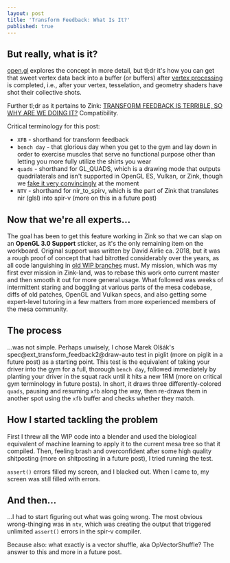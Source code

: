 ```yaml
---
layout: post
title: 'Transform Feedback: What Is It?'
published: true
---
```

## But really, what is it?

[open.gl](https://open.gl/feedback) explores the concept in more detail, but tl;dr it's how you can get that sweet vertex data back into a buffer (or buffers) after [vertex processing](https://www.khronos.org/opengl/wiki/Vertex_Processing) is completed, i.e., after your vertex, tesselation, and geometry shaders have shot their collective shots.

Further tl;dr as it pertains to Zink: [TRANSFORM FEEDBACK IS TERRIBLE, SO WHY ARE WE DOING IT?](http://jason-blog.jlekstrand.net/2018/10/transform-feedback-is-terrible-so-why.html) Compatibility.

Critical terminology for this post:
* `XFB` - shorthand for transform feedback
* `bench day` - that glorious day when you get to the gym and lay down in order to exercise muscles that serve no functional purpose other than letting you more fully utilize the shirts you wear
* `quads` - shorthand for GL_QUADS, which is a drawing mode that outputs quadrilaterals and isn't supported in OpenGL ES, Vulkan, or Zink, though we [fake it very convincingly](https://gitlab.freedesktop.org/mesa/mesa/-/issues/2995) at the moment
* `NTV` - shorthand for nir_to_spirv, which is the part of Zink that translates nir (glsl) into spir-v (more on this in a future post)

## Now that we're all experts...

The goal has been to get this feature working in Zink so that we can slap on an **OpenGL 3.0 Support** sticker, as it's the only remaining item on the workboard. Original support was written by David Airlie ca. 2018, but it was a rough proof of concept that had bitrotted considerably over the years, as all code languishing in [old WIP branches](https://gitlab.freedesktop.org/kusma/mesa/-/commits/zink-old-gl3/) must. My mission, which was my first ever mission in Zink-land, was to rebase this work onto current master and then smooth it out for more general usage. What followed was weeks of intermittent staring and boggling at various parts of the mesa codebase, diffs of old patches, OpenGL and Vulkan specs, and also getting some expert-level tutoring in a few matters from more experienced members of the mesa community.

## The process

...was not simple. Perhaps unwisely, I chose Marek Olšák's spec@ext_transform_feedback2@draw-auto test in piglit (more on piglit in a future post) as a starting point. This test is the equivalent of taking your driver into the gym for a full, thorough `bench day`, followed immediately by planting your driver in the squat rack until it hits a new 1RM (more on critical gym terminology in future posts). In short, it draws three differently-colored `quads`, pausing and resuming `xfb` along the way, then re-draws them in another spot using the `xfb` buffer and checks whether they match.

## How I started tackling the problem

First I threw all the WIP code into a blender and used the biological equivalent of machine learning to apply it to the current mesa tree so that it compiled. Then, feeling brash and overconfident after some high quality shitposting (more on shitposting in a future post), I tried running the test.

`assert()` errors filled my screen, and I blacked out. When I came to, my screen was still filled with errors.

## And then...

...I had to start figuring out what was going wrong. The most obvious wrong-thinging was in `ntv`, which was creating the output that triggered unlimited `assert()` errors in the spir-v compiler.

Because also: what exactly is a vector shuffle, aka OpVectorShuffle? The answer to this and more in a future post.
